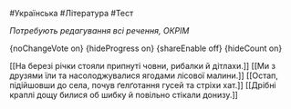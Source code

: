 #Українська #Література #Тест

*Потребують редагування всі речення, ОКРІМ*

{noChangeVote on}
{hideProgress on}
{shareEnable off}
{hideCount on}

[[На березі річки стояли припнуті човни, рибалки й дітлахи.]]
[[Ми з друзями їли та насолоджувалися ягодами лісової малини.]]
[[Остап, підійшовши до села, почув ґелґотання гусей та стріхи хат.]]
[[Дрібні краплі дощу билися об шибку й повільно стікали донизу.]]
